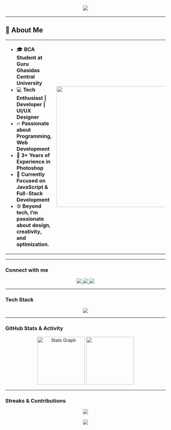 <h1 align="center">
  <img src="https://readme-typing-svg.herokuapp.com?size=30&width=600&lines=Hello,+I'm+Mrinal+Bahadur+Daharia;Software+Developer+%7C+Tech+Enthusiast+%7C+UI/UX+Designer" />
</h1>

---

## 🚀 About Me

<table>
  <tr>
    <td>
      <ul>
        <li>🎓 <b>BCA Student at Guru Ghasidas Central University</b></li>
        <li>💻 <b>Tech Enthusiast | Developer | UI/UX Designer</b></li>
        <li>🔥 <b>Passionate about Programming, Web Development</b></li>
        <li>🎨 <b>3+ Years of Experience in Photoshop</b></li>
        <li>🌱 <b>Currently Focused on JavaScript & Full-Stack Development</b></li>
        <li>⚙️ <b>Beyond tech, I’m passionate about design, creativity, and optimization.</b></li>
      </ul>
    </td>
    <td>
       <img src="https://miro.medium.com/v2/resize:fit:875/1*gReLR6hZjwyBxHmfLN1AVw.gif" width="380px">
    </td>
  </tr>
</table>

---

### Connect with me

<p align="center">
  <a href="https://github.com/mrinal-daharia" target="_blank">
    <img src="https://img.shields.io/badge/GitHub-100000?style=for-the-badge&logo=github&logoColor=white" />
  </a>
  <a href="https://www.linkedin.com/in/mrinal-daharia" target="_blank">
    <img src="https://img.shields.io/badge/LinkedIn-0077B5?style=for-the-badge&logo=linkedin&logoColor=white" />
  </a>
  <a href="https://www.instagram.com/mrina_l_16" target="_blank">
    <img src="https://img.shields.io/badge/Instagram-E4405F?style=for-the-badge&logo=instagram&logoColor=white" />
  </a>
</p>

---

### Tech Stack

<p align="center">
  <img src="https://skillicons.dev/icons?i=c,cpp,java,python,mysql,html,css,js,github,figma,photoshop" />
</p>

---

### GitHub Stats & Activity

<p align="center">
  <img src="https://github-readme-stats.vercel.app/api?username=mrinal-daharia&show_icons=true&theme=tokyonight" height="150" alt="Stats Graph" />
  <img src="https://github-readme-stats.vercel.app/api/top-langs?username=mrinal-daharia&layout=compact&theme=tokyonight" height="150" />
</p>

---

### Streaks & Contributions

<p align="center">
  <img src="https://github-readme-streak-stats.herokuapp.com/?user=mrinal-daharia&theme=tokyonight" />
  <br><br>
  <img src="https://github-profile-summary-cards.vercel.app/api/cards/profile-details?username=mrinal-daharia&theme=tokyonight" />
</p>
